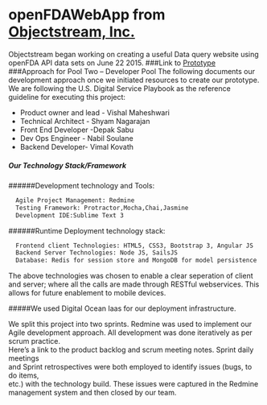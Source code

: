 # openFDAWebApp from [Objectstream, Inc.]

Objectstream	began	working	on	creating	a useful Data query website using openFDA API data sets	on	June 22 2015.
###Link to [Prototype]
###Approach	for	Pool	Two	– Developer	Pool
The	following	documents	our	development	approach	once	we	initiated	resources	to	create	our	prototype. We are	following	the	U.S.	Digital	Service	Playbook as the reference guideline for executing this project:
 - Product	owner	and	lead		- Vishal	Maheshwari
 - Technical	Architect - Shyam	Nagarajan
 - Front	End	Developer -Depak	Sabu
 - Dev	Ops	Engineer - Nabil	Soulane
 - Backend	Developer- Vimal	Kovath
  
##### Our	Technology	Stack/Framework
######Development	technology and Tools:

```sh 
  Agile Project Management: Redmine
  Testing Framework: Protractor,Mocha,Chai,Jasmine
  Development IDE:Sublime Text 3
```

######Runtime Deployment technology stack:

```sh 
  Frontend client Technologies: HTML5, CSS3, Bootstrap 3, Angular JS
  Backend Server Technologies: Node JS, SailsJS
  Database: Redis for session store and MongoDB for model persistence
```
The above technologies was chosen to enable a clear seperation of client and server; where all the calls are made through RESTful webservices. This allows for future enablement to mobile devices.

#####We used Digital Ocean Iaas for our deployment infrastructure.

We	split	this	project	into	two	sprints.		Redmine	was	used to implement	our	Agile
development	approach.		All	development	was	done iteratively	as per	scrum	practice.		
Here’s	a	link to	the	product	backlog and	scrum	meeting	notes.  Sprint	daily	meetings	
and	Sprint retrospectives	were	both	employed	to	identify	issues	(bugs,	to	do	items,	
etc.)	with	the	technology	build. These	issues	were	captured	in	the	Redmine	
management	system	and	then	closed	by	our	team.

[Objectstream, Inc.]: http://objectstream.com
[Prototype]:http://104.236.11.72/
